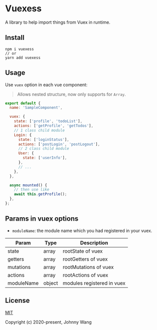 # Vuexess

A library to help import things from Vuex in runtime.


## Install

```
npm i vuexess
// or
yarn add vuexess
```


## Usage

Use `vuex` option in each vue component:

> Allows nested structure, now only supports for `Array`.

```js
export default {
  name: 'SampleComponent',

  vuex: {
    state: ['profile', 'todoList'],
    actions: ['getProfile', 'getTodos'],
    // 1 class child module
    Login: {
      state: ['loginStatus'],
      actions: ['postLogin', 'postLogout'],
      // 2 class child module
      User: {
        state: ['userInfo'],
      },
      // ...
    },
  },

  async mounted() {
    // then use like
    await this.getProfile();
  },
};
```

## Params in vuex options

  - `moduleName`: the module name which you had registered in your vuex.

|Param|Type|Description|
| --- | -- | --------- |
|state|array|rootState of vuex|
|getters|array|rootGetters of vuex|
|mutations|array|rootMutations of vuex|
|actions|array|rootActions of vuex|
|moduleName|object|modules registered in vuex|


## License

[MIT](http://opensource.org/licenses/MIT)

Copyright (c) 2020-present, Johnny Wang